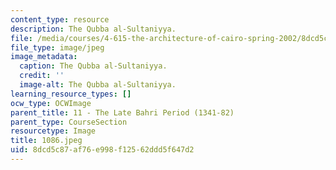 ```yaml
---
content_type: resource
description: The Qubba al-Sultaniyya.
file: /media/courses/4-615-the-architecture-of-cairo-spring-2002/8dcd5c87af76e998f12562ddd5f647d2_1086.jpeg
file_type: image/jpeg
image_metadata:
  caption: The Qubba al-Sultaniyya.
  credit: ''
  image-alt: The Qubba al-Sultaniyya.
learning_resource_types: []
ocw_type: OCWImage
parent_title: 11 - The Late Bahri Period (1341-82)
parent_type: CourseSection
resourcetype: Image
title: 1086.jpeg
uid: 8dcd5c87-af76-e998-f125-62ddd5f647d2
---
```

